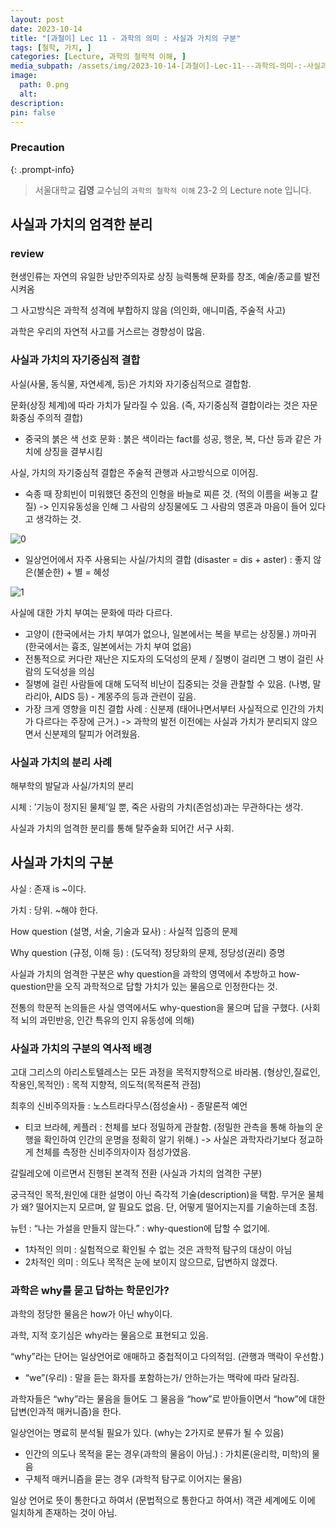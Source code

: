 ```yaml
---
layout: post
date: 2023-10-14
title: "[과철이] Lec 11 - 과학의 의미 : 사실과 가치의 구분"
tags: [철학, 가치, ]
categories: [Lecture, 과학의 철학적 이해, ]
media_subpath: /assets/img/2023-10-14-[과철이]-Lec-11---과학의-의미-:-사실과-가치의-구분.md
image:
  path: 0.png
  alt:  
description:  
pin: false
---
```



### Precaution


{: .prompt-info}


> 서울대학교 **김영** 교수님의 `과학의 철학적 이해` 23-2 의 Lecture note 입니다. 


## 사실과 가치의 엄격한 분리


### review


현생인류는 자연의 유일한 낭만주의자로 상징 능력통해 문화를 창조, 예술/종교를 발전시켜옴


그 사고방식은 과학적 성격에 부합하지 않음 (의인화, 애니미즘, 주술적 사고)


과학은 우리의 자연적 사고를 거스르는 경향성이 많음.


### 사실과 가치의 자기중심적 결합


사실(사물, 동식물, 자연세계, 등)은 가치와 자기중심적으로 결합함.


문화(상징 체계)에 따라 가치가 달라질 수 있음. (즉, 자기중심적 결합이라는 것은 자문화중심 주의적 결합)

- 중국의 붉은 색 선호 문화 : 붉은 색이라는 fact를 성공, 행운, 복, 다산 등과 같은 가치에 상징을 결부시킴

사실, 가치의 자기중심적 결합은 주술적 관행과 사고방식으로 이어짐.

- 숙종 때 장희빈이 미워했던 중전의 인형을 바늘로 찌른 것. (적의 이름을 써놓고 칼질) -> 인지유동성을 인해 그 사람의 상징물에도 그 사람의 영혼과 마음이 들어 있다고 생각하는 것.

![0](/0.png)

- 일상언어에서 자주 사용되는 사실/가치의 결합 (disaster = dis + aster) : 좋지 않은(불순한) + 별 = 혜성

![1](/1.png)


사실에 대한 가치 부여는 문화에 따라 다르다.

- 고양이 (한국에서는 가치 부여가 없으나, 일본에서는 복을 부르는 상징물.) 까마귀 (한국에서는 흉조, 일본에서는 가치 부여 없음)
- 전통적으로 커다란 재난은 지도자의 도덕성의 문제 / 질병이 걸리면 그 병이 걸린 사람의 도덕성을 의심
- 질병에 걸린 사람들에 대해 도덕적 비난이 집중되는 것을 관찰할 수 있음. (나병, 말라리아, AIDS 등) - 계몽주의 등과 관련이 깊음.
- 가장 크게 영향을 미친 결합 사례 : 신분제 (태어나면서부터 사실적으로 인간의 가치가 다르다는 주장에 근거.) -> 과학의 발전 이전에는 사실과 가치가 분리되지 않으면서 신분제의 탈피가 어려웠음.

### 사실과 가치의 분리 사례


해부학의 발달과 사실/가치의 분리


시체 : ’기능이 정지된 물체’일 뿐, 죽은 사람의 가치(존엄성)과는 무관하다는 생각.


사실과 가치의 엄격한 분리를 통해 탈주술화 되어간 서구 사회.


## 사실과 가치의 구분


사실 : 존재 is ~이다.


가치 : 당위. ~해야 한다.


How question (설명, 서술, 기술과 묘사) : 사실적 입증의 문제


Why question (규정, 이해 등) : (도덕적) 정당화의 문제, 정당성(권리) 증명


사실과 가치의 엄격한 구분은 why question을 과학의 영역에서 추방하고 how-question만을 오직 과학적으로 답할 가치가 있는 물음으로 인정한다는 것.


전통의 학문적 논의들은 사실 영역에서도 why-question을 물으며 답을 구했다. (사회적 뇌의 과민반응, 인간 특유의 인지 유동성에 의해)


### 사실과 가치의 구분의 역사적 배경


고대 그리스의 아리스토텔레스는 모든 과정을 목적지향적으로 바라봄. (형상인,질료인,작용인,목적인) : 목적 지향적, 의도적(목적론적 관점)


최후의 신비주의자들 : 노스트라다무스(점성술사) - 종말론적 예언

- 티코 브라헤, 케플러 : 천체를 보다 정밀하게 관찰함. (정밀한 관측을 통해 하늘의 운행을 확인하여 인간의 운명을 정확히 알기 위해.) -> 사실은 과학자라기보다 정교하게 천체를 측정한 신비주의자이자 점성가였음.

갈릴레오에 이르면서 진행된 본격적 전환 (사실과 가치의 엄격한 구분)


궁극적인 목적,원인에 대한 설명이 아닌 즉각적 기술(description)을 택함. 무거운 물체가 왜? 떨어지는지 모르며, 알 필요도 없음. 단, 어떻게 떨어지는지를 기술하는데 초점.


뉴턴 : “나는 가설을 만들지 않는다.” : why-question에 답할 수 없기에.

- 1차적인 의미 : 실험적으로 확인될 수 없는 것은 과학적 탐구의 대상이 아님
- 2차적인 의미 : 의도나 목적은 눈에 보이지 않으므로, 답변하지 않겠다.

### 과학은 why를 묻고 답하는 학문인가?


과학의 정당한 물음은 how가 아닌 why이다.


과학, 지적 호기심은 why라는 물음으로 표현되고 있음.


“why”라는 단어는 일상언어로 애매하고 중첩적이고 다의적임. (관행과 맥락이 우선함.)

- “we”(우리) : 말을 듣는 화자를 포함하는가/ 안하는가는 맥락에 따라 달라짐.

과학자들은 “why”라는 물음을 들어도 그 물음을 “how”로 받아들이면서 “how”에 대한 답변(인과적 매커니즘)을 한다.


일상언어는 명료히 분석될 필요가 있다. (why는 2가지로 분류가 될 수 있음)

- 인간의 의도나 목적을 묻는 경우(과학의 물음이 아님.) : 가치론(윤리학, 미학)의 물음
- 구체적 매커니즘을 묻는 경우 (과학적 탐구로 이어지는 물음)

일상 언어로 뜻이 통한다고 하여서 (문법적으로 통한다고 하여서) 객관 세계에도 이에 일치하게 존재하는 것이 아님.

